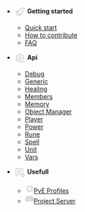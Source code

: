 - <img src="_media/start.png" alt="Start Icon" style="vertical-align: middle;"> **Getting started**

  - [Quick start](getting-started/quickstart.md)
  - [How to contribute](getting-started/how-to-contribute.md)
  - [FAQ](getting-started/faq.md)

- <img src="_media/api.png" alt="API Icon" style="vertical-align: middle;"> **Api**

  - [Debug](api/debug.md)
  - [Generic](api/generic.md)
  - [Healing](api/healing.md)
  - [Members](api/members.md)
  - [Memory](api/memory.md)
  - [Object Manager](api/object-manager.md)
  - [Player](api/player.md)
  - [Power](api/power.md)
  - [Rune](api/rune.md)
  - [Spell](api/spell.md)
  - [Unit](api/unit.md)
  - [Vars](api/vars.md)

- <img src="_media/useful.png" alt="Usefull Icon" style="vertical-align: middle;"> **Usefull**

  - <a href="https://darhanger.github.io/rotations/">
	<img src="_media/darhanger.png" alt="Server Icon">PvE Profiles</a>
  - <a href="https://discord.gg/xBFKJc6QRr">
	<img src="_media/server.png" alt="Server Icon">Project Server</a>